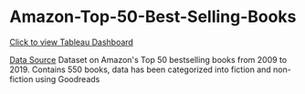 # Amazon-Top-50-Best-Selling-Books
[Click to view Tableau Dashboard](https://public.tableau.com/views/AmazonTop50BestsellingBooks_16319436251350/Dashboard1?:language=en-US&publish=yes&:display_count=n&:origin=viz_share_link)


[Data Source](https://www.kaggle.com/sootersaalu/amazon-top-50-bestselling-books-2009-2019/code)
Dataset on Amazon's Top 50 bestselling books from 2009 to 2019. Contains 550 books, data has been categorized into fiction and non-fiction using Goodreads
